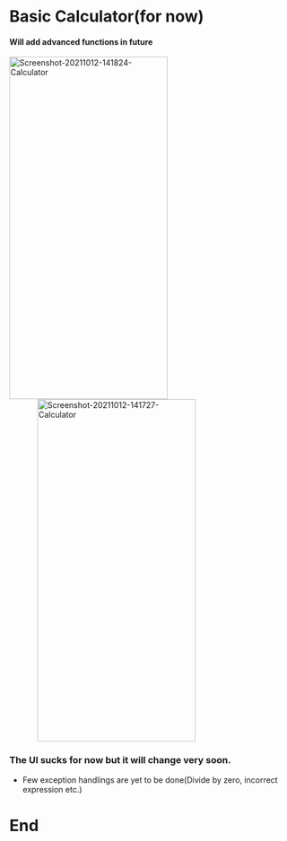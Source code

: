 # Basic Calculator(for now)
#### Will add advanced functions in future

<img src="https://i.ibb.co/DbnhzxT/Screenshot-20211012-141824-Calculator.jpg" alt="Screenshot-20211012-141824-Calculator" border="0" style="width:282px;height:611px;" /><a> <img src="https://i.ibb.co/098Vkqt/Screenshot-20211012-141727-Calculator.jpg" hspace=50 alt="Screenshot-20211012-141727-Calculator" border="0" style="width:282px;height:611px;" /></a>

<!-- <a href="https://ibb.co/HP1p07d"><img src="https://i.ibb.co/098Vkqt/Screenshot-20211012-141727-Calculator.jpg" alt="Screenshot-20211012-141727-Calculator" border="0" style="width:282px;height:611px;" /><a> -->

### The UI sucks for now but it will change very soon.
- Few exception handlings are yet to be done(Divide by zero, incorrect expression etc.)

# End
